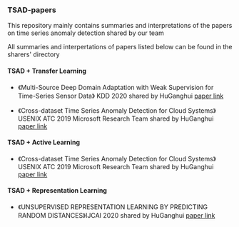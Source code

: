 ### TSAD-papers

This repository mainly contains summaries and interpretations of the papers on time series anomaly detection shared by our team

All summaries and interpertations of papers listed below can be found in the sharers' directory

#### TSAD + Transfer Learning 
 
* 《Multi-Source Deep Domain Adaptation with Weak Supervision for Time-Series Sensor Data》 KDD 2020 shared by HuGanghui [paper link](https://arxiv.org/abs/2005.10996)

* 《Cross-dataset Time Series Anomaly Detection for Cloud Systems》USENIX ATC 2019 Microsoft Research Team shared by HuGanghui [paper link](https://www.usenix.org/system/files/atc19-zhang-xu.pdf)

#### TSAD + Active Learning 

* 《Cross-dataset Time Series Anomaly Detection for Cloud Systems》USENIX ATC 2019 Microsoft Research Team shared by HuGanghui [paper link](https://www.usenix.org/system/files/atc19-zhang-xu.pdf)

#### TSAD + Representation Learning

* 《UNSUPERVISED REPRESENTATION LEARNING BY PREDICTING RANDOM DISTANCES》IJCAI 2020 shared by HuGanghui [paper link](https://arxiv.org/abs/1912.12186)